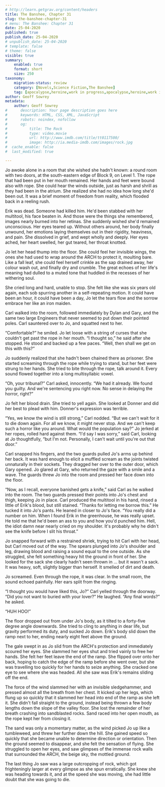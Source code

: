 ```yaml
---
# http://learn.getgrav.org/content/headers
title: The Banshee, Chapter 31
slug: the-banshee-chapter-31
# menu: The Banshee: Chapter 31
date: 25-04-2020
published: true
publish_date: 25-04-2020
# unpublish_date: 25-04-2020
# template: false
# theme: false
visible: true
summary:
    enabled: true
    format: short
    size: 250
taxonomy:
    migration-status: review
    category: [Novels,Science Fiction,The Banshee]
    tag: [apocalypse,heroine,work in progress,apocalypse,heroine,work in progress]
author: Geoff Sowrey
metadata:
    author: Geoff Sowrey
#      description: Your page description goes here
#      keywords: HTML, CSS, XML, JavaScript
#      robots: noindex, nofollow
#      og:
#          title: The Rock
#          type: video.movie
#          url: http://www.imdb.com/title/tt0117500/
#          image: http://ia.media-imdb.com/images/rock.jpg
#  cache_enable: false
#  last_modified: true

---
```


Jo awoke alone in a room that she wished she hadn't known: a round room with two doors, at the south-eastern edge of Block 9, on Level 1. The rope that had been put in her mouth remained. Her hands and feet were bound also with rope. She could hear the winds outside, just as harsh and shrill as they had been in the atrium. She realized she had no idea how long she'd been out. It was a brief moment of freedom from reality, which flooded back in a reeling rush. 

Erik was dead. Someone had killed him. He'd been stabbed with her multitool, his face beaten in. And those were the things she remembered, images nearly burned into her retinas. She suddenly wished she'd remained unconscious. Her eyes teared up. Without others around, her body finally unwound, her emotions laying themselves out in their rigidity, heaviness, and pain. She dissolved in grief, and wept wholly and deeply. Her eyes ached, her heart swelled, her gut teared, her throat knotted. 

Jo let her head thump into the floor. She could feel her invisible wings, the ones she had used to wrap around the ARCH to protect it, moulting bare. Like a fall leaf, she could feel herself crinkle as the sap drained away, her colour wash out, and finally dry and crumble. The great echoes of her life's meaning had dulled to a muted tone that huddled in the recesses of her withering soul. 

She cried long and hard, unable to stop. She felt like she was six years old again, each sob spurring another in a self-repeating motion. It could have been an hour, it could have been a day, Jo let the tears flow and the sorrow embrace her like an iron maiden. 

Carl walked into the room, followed immediately by Dylan and Gary, and the same two large Engineers that never seemed to put down their pointed poles. Carl sauntered over to Jo, and squatted next to her. 

“Comfortable?” he smiled. Jo let loose with a string of curses that she couldn't get past the rope in her mouth. “I thought so,” he said after she stopped. He stood and backed up a few paces. “Well, then shall we get on this with this?” 

Jo suddenly realized that she hadn't been chained there as prisoner. She started screaming through the rope while trying to stand, but her feet were strung to her hands. She tried to bite through the rope, talk around it. Every sound flowed together into a long multisyllabic vowel. 

“Oh, your tribunal?” Carl asked, innocently. “We had it already. We found you guilty. And we're sentencing you right now. No sense in delaying the horror, right?” 

Jo felt her blood drain. She tried to yell again. She looked at Donner and did her best to plead with him. Donner's expression was terrible. 

“Yes, we know the wind is still strong,” Carl nodded. “But we can't wait for it to die down again. For all we know, it might never stop. And we can't keep such a horror like you around. What would the population say?” Jo jerked at her ropes, rolled hard against them. “I'd say I was sorry,” said Carl, looking at Jo thoughtfully, “but I'm not. Personally, I can't wait until you're out that door.” 

Carl snapped his fingers, and the two guards pulled Jo's arms up behind her back. It was hard enough to elicit a muffled scream as the joints twisted unnaturally in their sockets. They dragged her over to the outer door, which Gary opened. Jo glared at Gary, who returned the gaze with a smile and a wave. The guards threw Jo into the room and pressed her face down into the floor.  

“Now, as I recall, everyone banished gets a knife,” said Carl as he walked into the room. The two guards pressed their points into Jo's chest and thigh, keeping Jo in place. Carl produced the multitool in his hand, rinsed a little of Erik's blood, but still stained. “Thanks for letting me borrow this.” He tucked it into Jo's pants. He leaned in closer to Jo's face. “You really did a number on him. When I found Erik in the greenhouse, he was really upset. He told me that he'd been an ass to you and how you'd punched him. Hell, the idiot damn near nearly cried on my shoulder. It's probably why he didn't see the knife before I slit his throat.” 

Jo snapped forward with a restrained shriek, trying to hit Carl with her head, but Carl moved out of the way. The spears plunged into Jo's shoulder and leg, drawing blood and raising a sound equal to the one outside. As she struggled, she felt something heavy hit the ground in front of her. She looked for the sack she clearly hadn't seen thrown in … but it wasn't a sack. It was heavy, soft, slightly bigger than herself. It smelled of dirt and death.

Jo screamed. Even through the rope, it was clear. In the small room, the sound echoed painfully. Her ears split from the ringing.  

“I thought you would have liked this, Jo?” Carl yelled through the doorway. “Did you not want to buried with your lover?” He laughed. “Any final words?” he asked. 

“HUH HOO!” 

The floor dropped out from under Jo's body, as it tilted to a forty-five degree angle downwards. She tried to cling to anything in dear life, but gravity performed its duty, and sucked Jo down. Erik's body slid down the ramp next to her, ending nearly eight feet above the ground. 

The gale swept in as Jo slid from the ARCH's protection and immediately scoured her eyes. She slammed her eyes shut and tried vainly to free her hands. She felt her feet leave the end of the ramp. She flipped over onto her back, hoping to catch the edge of the ramp before she went over, but she was travelling too quickly for her hands to seize anything. She cracked one eye to see where she was headed. All she saw was Erik's remains sliding off the end. 

The force of the wind slammed her with an invisible sledgehammer, and pressed almost all the breath from her chest. It kicked up her legs, which flung up so quickly that it slammed her head into end of the ramp as she left it. She didn't fall straight to the ground, instead being thrown a few body lengths down the slope of the valley floor. She lost the remainder of her breath crashing into sandblasted rocks. Sand raced into her open mouth, as the rope kept her from closing it.

The sand was only a momentary matter, as the wind picked Jo up like a tumbleweed, and threw her further down the hill. She gained speed so quickly that she became unable to determine direction or orientation. Then the ground seemed to disappear, and she felt the sensation of flying. She struggled to open her eyes, and saw glimpses of the immense rock walls that surrounded the ARCH, the beige sky, the mottled ground. 

The last thing Jo saw was a large outcropping of rock, which got frighteningly larger at every glimpse as she spun erratically. She knew she was heading towards it, and at the speed she was moving, she had little doubt that she was going to die. 